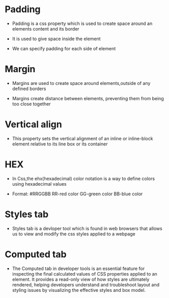 # Padding
* Padding is a css property which is used to create space around an elements content and its border

* It is used to give space inside the element

* We can specify padding for each side of element


# Margin
* Margins are used to create space around elements,outside of any defined borders

* Margins create distance between elements, preventing them from being too close together

# Vertical align

* This property sets the vertical alignment of an inline or inline-block element relative to its line box or its container

# HEX
* In Css,the ehx(hexadecimal) color notation is a way to define colors using hexadecimal values

* Format: #RRGGBB
RR-red color
GG-green color
BB-blue color

# Styles tab
* Styles tab is a devloper tool which is found in web browsers that allows us to view and modify the css styles applied to a webpage

# Computed tab
* The Computed tab in developer tools is an essential feature for inspecting the final calculated values of CSS properties applied to an element. It provides a read-only view of how styles are ultimately rendered, helping developers understand and troubleshoot layout and styling issues by visualizing the effective styles and box model.
